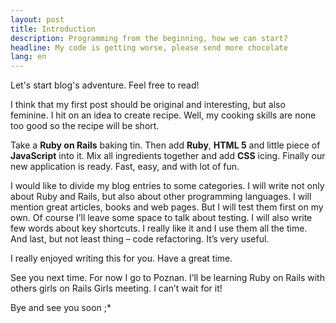 ```yaml
---
layout: post
title: Introduction
description: Programming from the beginning, how we can start?
headline: My code is getting worse, please send more chocolate
lang: en
---
```


Let's start blog's adventure. Feel free to read!

I think that my first post should be original and interesting, but also feminine. I hit on an idea to create recipe. Well, my cooking skills are none too good so the recipe will be short.

Take a **Ruby on Rails** baking tin. Then add **Ruby**, **HTML 5** and little piece of **JavaScript** into it. Mix all ingredients together and add **CSS** icing. Finally our new application is ready. Fast, easy, and with lot of fun.

I would like to divide my blog entries to some categories. I will write not only about Ruby and Rails, but also about other programming languages. I will mention great articles, books and web pages. But I will test them first on my own. Of course I’ll leave some space to talk about testing. I will also write few words about key shortcuts. I really like it and I use them all the time. And last, but not least thing – code refactoring. It’s very useful.

I really enjoyed writing this for you. Have a great time.

See you next time. For now I go to Poznan. I’ll be learning Ruby on Rails with others girls on Rails Girls meeting. I can’t wait for it!

Bye and see you soon ;*
